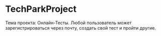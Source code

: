 # TechParkProject
Тема проекта: Онлайн-Тесты.
Любой пользователь может зарегистрироваться через почту, создать свой тест и пройти другие.
